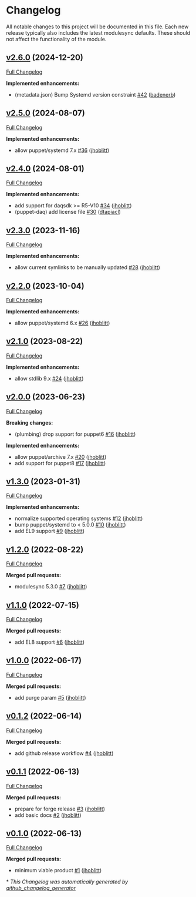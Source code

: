 # Changelog

All notable changes to this project will be documented in this file.
Each new release typically also includes the latest modulesync defaults.
These should not affect the functionality of the module.

## [v2.6.0](https://github.com/lsst-it/puppet-daq/tree/v2.6.0) (2024-12-20)

[Full Changelog](https://github.com/lsst-it/puppet-daq/compare/v2.5.0...v2.6.0)

**Implemented enhancements:**

- \(metadata.json\) Bump Systemd version constraint [\#42](https://github.com/lsst-it/puppet-daq/pull/42) ([badenerb](https://github.com/badenerb))

## [v2.5.0](https://github.com/lsst-it/puppet-daq/tree/v2.5.0) (2024-08-07)

[Full Changelog](https://github.com/lsst-it/puppet-daq/compare/v2.4.0...v2.5.0)

**Implemented enhancements:**

- allow puppet/systemd 7.x [\#36](https://github.com/lsst-it/puppet-daq/pull/36) ([jhoblitt](https://github.com/jhoblitt))

## [v2.4.0](https://github.com/lsst-it/puppet-daq/tree/v2.4.0) (2024-08-01)

[Full Changelog](https://github.com/lsst-it/puppet-daq/compare/v2.3.0...v2.4.0)

**Implemented enhancements:**

- add support for daqsdk \>= R5-V10 [\#34](https://github.com/lsst-it/puppet-daq/pull/34) ([jhoblitt](https://github.com/jhoblitt))
- \(puppet-daq\) add license file [\#30](https://github.com/lsst-it/puppet-daq/pull/30) ([dtapiacl](https://github.com/dtapiacl))

## [v2.3.0](https://github.com/lsst-it/puppet-daq/tree/v2.3.0) (2023-11-16)

[Full Changelog](https://github.com/lsst-it/puppet-daq/compare/v2.2.0...v2.3.0)

**Implemented enhancements:**

- allow current symlinks to be manually updated [\#28](https://github.com/lsst-it/puppet-daq/pull/28) ([jhoblitt](https://github.com/jhoblitt))

## [v2.2.0](https://github.com/lsst-it/puppet-daq/tree/v2.2.0) (2023-10-04)

[Full Changelog](https://github.com/lsst-it/puppet-daq/compare/v2.1.0...v2.2.0)

**Implemented enhancements:**

- allow puppet/systemd 6.x [\#26](https://github.com/lsst-it/puppet-daq/pull/26) ([jhoblitt](https://github.com/jhoblitt))

## [v2.1.0](https://github.com/lsst-it/puppet-daq/tree/v2.1.0) (2023-08-22)

[Full Changelog](https://github.com/lsst-it/puppet-daq/compare/v2.0.0...v2.1.0)

**Implemented enhancements:**

- allow stdlib 9.x [\#24](https://github.com/lsst-it/puppet-daq/pull/24) ([jhoblitt](https://github.com/jhoblitt))

## [v2.0.0](https://github.com/lsst-it/puppet-daq/tree/v2.0.0) (2023-06-23)

[Full Changelog](https://github.com/lsst-it/puppet-daq/compare/v1.3.0...v2.0.0)

**Breaking changes:**

- \(plumbing\) drop support for puppet6 [\#16](https://github.com/lsst-it/puppet-daq/pull/16) ([jhoblitt](https://github.com/jhoblitt))

**Implemented enhancements:**

- allow puppet/archive 7.x [\#20](https://github.com/lsst-it/puppet-daq/pull/20) ([jhoblitt](https://github.com/jhoblitt))
- add support for puppet8 [\#17](https://github.com/lsst-it/puppet-daq/pull/17) ([jhoblitt](https://github.com/jhoblitt))

## [v1.3.0](https://github.com/lsst-it/puppet-daq/tree/v1.3.0) (2023-01-31)

[Full Changelog](https://github.com/lsst-it/puppet-daq/compare/v1.2.0...v1.3.0)

**Implemented enhancements:**

- normalize supported operating systems [\#12](https://github.com/lsst-it/puppet-daq/pull/12) ([jhoblitt](https://github.com/jhoblitt))
- bump puppet/systemd to \< 5.0.0 [\#10](https://github.com/lsst-it/puppet-daq/pull/10) ([jhoblitt](https://github.com/jhoblitt))
- add EL9 support [\#9](https://github.com/lsst-it/puppet-daq/pull/9) ([jhoblitt](https://github.com/jhoblitt))

## [v1.2.0](https://github.com/lsst-it/puppet-daq/tree/v1.2.0) (2022-08-22)

[Full Changelog](https://github.com/lsst-it/puppet-daq/compare/v1.1.0...v1.2.0)

**Merged pull requests:**

- modulesync 5.3.0 [\#7](https://github.com/lsst-it/puppet-daq/pull/7) ([jhoblitt](https://github.com/jhoblitt))

## [v1.1.0](https://github.com/lsst-it/puppet-daq/tree/v1.1.0) (2022-07-15)

[Full Changelog](https://github.com/lsst-it/puppet-daq/compare/v1.0.0...v1.1.0)

**Merged pull requests:**

- add EL8 support [\#6](https://github.com/lsst-it/puppet-daq/pull/6) ([jhoblitt](https://github.com/jhoblitt))

## [v1.0.0](https://github.com/lsst-it/puppet-daq/tree/v1.0.0) (2022-06-17)

[Full Changelog](https://github.com/lsst-it/puppet-daq/compare/v0.1.2...v1.0.0)

**Merged pull requests:**

- add purge param [\#5](https://github.com/lsst-it/puppet-daq/pull/5) ([jhoblitt](https://github.com/jhoblitt))

## [v0.1.2](https://github.com/lsst-it/puppet-daq/tree/v0.1.2) (2022-06-14)

[Full Changelog](https://github.com/lsst-it/puppet-daq/compare/v0.1.1...v0.1.2)

**Merged pull requests:**

- add github release workflow [\#4](https://github.com/lsst-it/puppet-daq/pull/4) ([jhoblitt](https://github.com/jhoblitt))

## [v0.1.1](https://github.com/lsst-it/puppet-daq/tree/v0.1.1) (2022-06-13)

[Full Changelog](https://github.com/lsst-it/puppet-daq/compare/v0.1.0...v0.1.1)

**Merged pull requests:**

- prepare for forge release [\#3](https://github.com/lsst-it/puppet-daq/pull/3) ([jhoblitt](https://github.com/jhoblitt))
- add basic docs [\#2](https://github.com/lsst-it/puppet-daq/pull/2) ([jhoblitt](https://github.com/jhoblitt))

## [v0.1.0](https://github.com/lsst-it/puppet-daq/tree/v0.1.0) (2022-06-13)

[Full Changelog](https://github.com/lsst-it/puppet-daq/compare/c0f4030dde5b89a0d8596d7deb2e63d4ca46f894...v0.1.0)

**Merged pull requests:**

- minimum viable product [\#1](https://github.com/lsst-it/puppet-daq/pull/1) ([jhoblitt](https://github.com/jhoblitt))



\* *This Changelog was automatically generated by [github_changelog_generator](https://github.com/github-changelog-generator/github-changelog-generator)*
